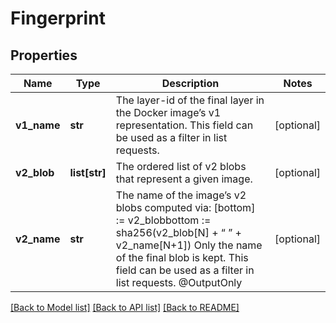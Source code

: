 # Fingerprint

## Properties
Name | Type | Description | Notes
------------ | ------------- | ------------- | -------------
**v1_name** | **str** | The layer-id of the final layer in the Docker image’s v1 representation. This field can be used as a filter in list requests. | [optional] 
**v2_blob** | **list[str]** | The ordered list of v2 blobs that represent a given image. | [optional] 
**v2_name** | **str** | The name of the image’s v2 blobs computed via:   [bottom] :&#x3D; v2_blobbottom :&#x3D; sha256(v2_blob[N] + “ ” + v2_name[N+1]) Only the name of the final blob is kept. This field can be used as a filter in list requests. @OutputOnly | [optional] 

[[Back to Model list]](../README.md#documentation-for-models) [[Back to API list]](../README.md#documentation-for-api-endpoints) [[Back to README]](../README.md)


